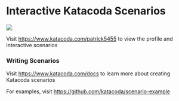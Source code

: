 # Interactive Katacoda Scenarios

[![](http://shields.katacoda.com/katacoda/patrick5455/count.svg)](https://www.katacoda.com/patrick5455 "Get your profile on Katacoda.com")

Visit https://www.katacoda.com/patrick5455 to view the profile and interactive scenarios

### Writing Scenarios
Visit https://www.katacoda.com/docs to learn more about creating Katacoda scenarios

For examples, visit https://github.com/katacoda/scenario-example
